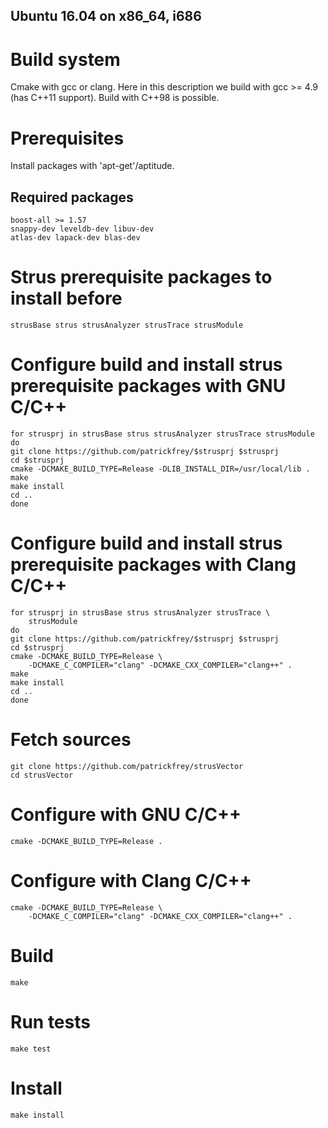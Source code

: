 Ubuntu 16.04 on x86_64, i686
----------------------------

# Build system
Cmake with gcc or clang. Here in this description we build with 
gcc >= 4.9 (has C++11 support). Build with C++98 is possible.

# Prerequisites
Install packages with 'apt-get'/aptitude.

## Required packages
	boost-all >= 1.57
	snappy-dev leveldb-dev libuv-dev
	atlas-dev lapack-dev blas-dev

# Strus prerequisite packages to install before
	strusBase strus strusAnalyzer strusTrace strusModule

# Configure build and install strus prerequisite packages with GNU C/C++
	for strusprj in strusBase strus strusAnalyzer strusTrace strusModule
	do
	git clone https://github.com/patrickfrey/$strusprj $strusprj
	cd $strusprj
	cmake -DCMAKE_BUILD_TYPE=Release -DLIB_INSTALL_DIR=/usr/local/lib .
	make
	make install
	cd ..
	done

# Configure build and install strus prerequisite packages with Clang C/C++
	for strusprj in strusBase strus strusAnalyzer strusTrace \
		strusModule
	do
	git clone https://github.com/patrickfrey/$strusprj $strusprj
	cd $strusprj
	cmake -DCMAKE_BUILD_TYPE=Release \
		-DCMAKE_C_COMPILER="clang" -DCMAKE_CXX_COMPILER="clang++" .
	make
	make install
	cd ..
	done

# Fetch sources
	git clone https://github.com/patrickfrey/strusVector
	cd strusVector

# Configure with GNU C/C++
	cmake -DCMAKE_BUILD_TYPE=Release .

# Configure with Clang C/C++
	cmake -DCMAKE_BUILD_TYPE=Release \
		-DCMAKE_C_COMPILER="clang" -DCMAKE_CXX_COMPILER="clang++" .

# Build
	make

# Run tests
	make test

# Install
	make install

